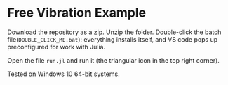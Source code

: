 # Free Vibration Example

Download the repository as a zip. Unzip the folder.
Double-click the batch file(`DOUBLE_CLICK_ME.bat`): everything installs itself,
and VS code pops up preconfigured for work with Julia. 

Open the file `run.jl` and run it (the triangular icon in the top right corner).

Tested on Windows 10 64-bit systems.
